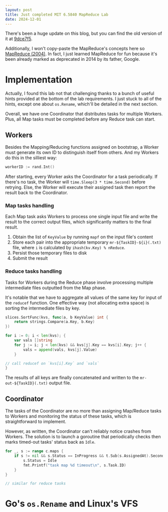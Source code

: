 ```yaml
---
layout: post
title: Just completed MIT 6.5840 MapReduce Lab
date: 2024-12-01
---
```


There's been a huge update on this blog, but you can find the old version of it at [9dce7f5](https://github.com/vbphung/vbphung.github.io/tree/9dce7f5f67ab021e5108a139ce71f9893d980f6d).

Additionally, I won't copy-paste the MapReduce's concepts here so [MapReduce (2004)](https://pdos.csail.mit.edu/6.824/papers/mapreduce.pdf). In fact, I just learned MapReduce for fun because it's been already marked as deprecated in 2014 by its father, Google.

# Implementation

Actually, I found this lab not that challenging thanks to a bunch of useful hints provided at the bottom of the lab requirements. I just stuck to all of the hints, except one about `os.Rename`, which'll be detailed in the next section.

Overall, we have one Coordinator that distributes tasks for multiple Workers. Plus, all Map tasks must be completed before any Reduce task can start.

## Workers

Besides the Mapping/Reducing functions assigned on bootstrap, a Worker must generate its own ID to distinguish itself from others. And my Workers do this in the silliest way:

```go
workerID := rand.Int()
```

After starting, every Worker asks the Coordinator for a task periodically. If there's no task, the Worker will `time.Sleep(3 * time.Second)` before retrying. Else, the Worker will execute their assigned task then report the result back to the Coordinator.

### Map tasks handling

Each Map task asks Workers to process one single input file and write the result to the correct output files, which significantly matters to the final result.

1. Obtain the list of `KeyValue` by running `mapf` on the input file's content
2. Store each pair into the appropriate temporary `mr-${TaskID}-${i}(.txt)` file, where `i` is calculated by `ihash(kv.Key) % nReduce`.
3. Persist those temporary files to disk
4. Submit the result

### Reduce tasks handling

Tasks for Workers during the Reduce phase involve processing multiple intermediate files outputted from the Map phase.

It's notable that we have to aggregate all values of the same key for input of the `reducef` function. One effective way (not allocating extra space) is sorting the intermediate files by key.

```go
slices.SortFunc(kvs, func(a, b KeyValue) int {
    return strings.Compare(a.Key, b.Key)
})

for i := 0; i < len(kvs); {
    var vals []string
    for j := i; j < len(kvs) && kvs[j].Key == kvs[i].Key; j++ {
        vals = append(vals, kvs[j].Value)
    }

// call reducef on `kvs[i].Key` and `vals`
}
```

The results of all keys are finally concatenated and written to the `mr-out-${TaskID}(.txt)` output file.

## Coordinator

The tasks of the Coordinator are no more than assigning Map/Reduce tasks to Workers and monitoring the status of these tasks, which is straightforward to implement.

However, as written, the Coordinator can't reliably notice crashes from Workers. The solution is to launch a goroutine that periodically checks then marks timed-out tasks' status back as `Idle`.

```go
for _, s := range c.maps {
    if s != nil && s.Status == InProgress && t.Sub(s.AssignedAt).Seconds() > 5 {
        s.Status = Idle
        fmt.Printf("task map %d timeout\n", s.Task.ID)
    }
}

// similar for reduce tasks
```

# Go's `os.Rename` and Linux's VFS

